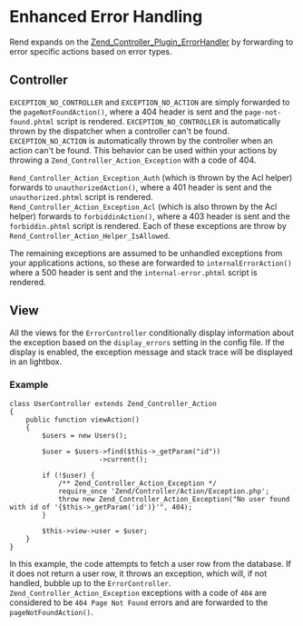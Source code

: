 # Enhanced Error Handling #

Rend expands on the [Zend\_Controller\_Plugin\_ErrorHandler](http://framework.zend.com/manual/en/zend.controller.plugins.html#zend.controller.plugins.standard.errorhandler) by forwarding to error specific actions based on error types.

## Controller ##
`EXCEPTION_NO_CONTROLLER` and `EXCEPTION_NO_ACTION` are simply forwarded to the `pageNotFoundAction()`, where a 404 header is sent and the `page-not-found.phtml` script is rendered. `EXCEPTION_NO_CONTROLLER` is automatically thrown by the dispatcher when a controller can't be found. `EXCEPTION_NO_ACTION` is automatically thrown by the controller when an action can't be found. This behavior can be used within your actions by throwing a `Zend_Controller_Action_Exception` with a code of 404.

`Rend_Controller_Action_Exception_Auth` (which is thrown by the Acl helper) forwards to `unauthorizedAction()`, where a 401 header is sent and the `unauthorized.phtml` script is rendered. `Rend_Controller_Action_Exception_Acl` (which is also thrown by the Acl helper) forwards to `forbiddinAction()`, where a 403 header is sent and the `forbiddin.phtml` script is rendered. Each of these exceptions are throw by `Rend_Controller_Action_Helper_IsAllowed`.

The remaining exceptions are assumed to be unhandled exceptions from your applications actions, so these are forwarded to `internalErrorAction()` where a 500 header is sent and the `internal-error.phtml` script is rendered.

## View ##
All the views for the `ErrorController` conditionally display information about the exception based on the `display_errors` setting in the config file. If the display is enabled, the exception message and stack trace will be displayed in an lightbox.

### Example ###
```
class UserController extends Zend_Controller_Action
{
    public function viewAction()
    {
        $users = new Users();

        $user = $users->find($this->_getParam("id"))
                      ->current();

        if (!$user) {
            /** Zend_Controller_Action_Exception */
            require_once 'Zend/Controller/Action/Exception.php';
            throw new Zend_Controller_Action_Exception("No user found with id of '{$this->_getParam('id')}'", 404);
        }

        $this->view->user = $user;
    }
}
```

In this example, the code attempts to fetch a user row from the database. If it does not return a user row, it throws an exception, which will, if not handled, bubble up to the `ErrorController`. `Zend_Controller_Action_Exception` exceptions with a code of `404` are considered to be `404 Page Not Found` errors and are forwarded to the `pageNotFoundAction()`.